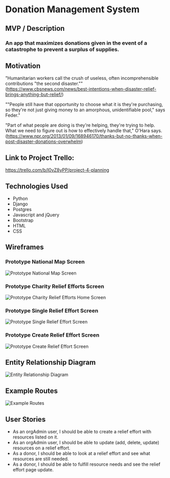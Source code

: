 # Donation Management System

## MVP / Description

### An app that maximizes donations given in the event of a catastrophe to prevent a surplus of supplies.

## Motivation

"Humanitarian workers call the crush of useless, often incomprehensible contributions "the second disaster.""(https://www.cbsnews.com/news/best-intentions-when-disaster-relief-brings-anything-but-relief/)

""People still have that opportunity to choose what it is they're purchasing, so they're not just giving money to an amorphous, unidentifiable pool," says Feder."

"Part of what people are doing is they're helping, they're trying to help. What we need to figure out is how to effectively handle that," O'Hara says.(https://www.npr.org/2013/01/09/168946170/thanks-but-no-thanks-when-post-disaster-donations-overwhelm)

## Link to Project Trello:

https://trello.com/b/I0vZ8yPP/project-4-planning

## Technologies Used

- Python
- Django
- Postgres
- Javascript and jQuery
- Bootstrap
- HTML
- CSS

## Wireframes


### Prototype National Map Screen


![Prototype National Map Screen](https://github.com/LillianChernin/donation-management-system/blob/master/docs/assets/images/national-map-view.png)


### Prototype Charity Relief Efforts Screen


![Prototype Charity Relief Efforts Home Screen](https://github.com/LillianChernin/donation-management-system/blob/master/docs/assets/images/charity-view.png)


### Prototype Single Relief Effort Screen


![Prototype Single Relief Effort Screen](https://github.com/LillianChernin/donation-management-system/blob/master/docs/assets/images/donate-view.png)


### Prototype Create Relief Effort Screen


![Prototype Create Relief Effort Screen](https://github.com/LillianChernin/donation-management-system/blob/master/docs/assets/images/create-relief-effort.png)



## Entity Relationship Diagram

![Entity Relationship Diagram](https://github.com/LillianChernin/donation-management-system/blob/master/docs/assets/images/erd.png)


## Example Routes

![Example Routes](https://github.com/LillianChernin/donation-management-system/blob/master/docs/assets/images/example-routes.png)


## User Stories

- As an orgAdmin user, I should be able to create a relief effort with resources listed on it.
- As an orgAdmin user, I should be able to update (add, delete, update) resources on a relief effort.
- As a donor, I should be able to look at a relief effort and see what resources are still needed.
- As a donor, I should be able to fulfill resource needs and see the relief effort page update.
